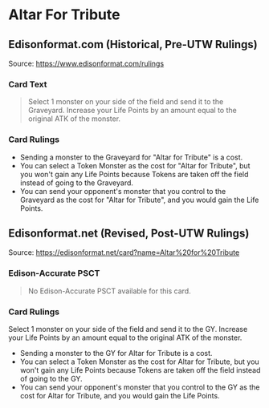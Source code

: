# Altar For Tribute

## Edisonformat.com (Historical, Pre-UTW Rulings)

Source: https://www.edisonformat.com/rulings

### Card Text

> Select 1 monster on your side of the field and send it to the Graveyard. Increase your Life Points by an amount equal to the original ATK of the monster.

### Card Rulings

*   Sending a monster to the Graveyard for "Altar for Tribute" is a cost.
*   You can select a Token Monster as the cost for "Altar for Tribute", but you won't gain any Life Points because Tokens are taken off the field instead of going to the Graveyard.
*   You can send your opponent's monster that you control to the Graveyard as the cost for "Altar for Tribute", and you would gain the Life Points.

## Edisonformat.net (Revised, Post-UTW Rulings)

Source: https://edisonformat.net/card?name=Altar%20for%20Tribute

### Edison-Accurate PSCT

> No Edison-Accurate PSCT available for this card.

### Card Rulings

Select 1 monster on your side of the field and send it to the GY. Increase your Life Points by an amount equal to the original ATK of the monster.
*   Sending a monster to the GY for Altar for Tribute is a cost.
*   You can select a Token Monster as the cost for Altar for Tribute, but you won't gain any Life Points because Tokens are taken off the field instead of going to the GY.
*   You can send your opponent's monster that you control to the GY as the cost for Altar for Tribute, and you would gain the Life Points.
            